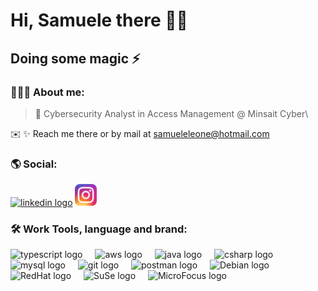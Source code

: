 # Hi, Samuele there 👋🏻
## Doing some magic ⚡️
### 👨🏻‍💻 About me:

> 💼 Cybersecurity Analyst in Access Management @ Minsait Cyber\
 
 ✉️ ✨ Reach me there or by mail at samueleleone@hotmail.com 
 ### 🌎 Social: 
<div align="left">
<a href="https://www.linkedin.com/in/samuelel"><img src="https://camo.githubusercontent.com/b0da060b0237877908206fb134e55edc851e45dfc04e58d90cb97fcf0d14ad96/68747470733a2f2f75706c6f61642e77696b696d656469612e6f72672f77696b6970656469612f636f6d6d6f6e732f632f63612f4c696e6b6564496e5f6c6f676f5f696e697469616c732e706e67" height="35" alt="linkedin logo"  /></a>
<a href="https://www.linkedin.com/in/samuelel](https://www.instagram.com/samueleleone"><img src="https://raw.githubusercontent.com/github/explore/06c46459e7947c8a25f72798af696d66e202ac39/topics/instagram/instagram.png" height="35" alt="instagram logo"  /> </a>
</div>

 ### 🛠 Work Tools, language and brand: 
<div align="left">
  <img src="https://images.icon-icons.com/2699/PNG/512/python_logo_icon_168886.png" height="40" alt="typescript logo"  />
  <img width="12" />
  <img src="https://static-00.iconduck.com/assets.00/node-js-icon-1817x2048-g8tzf91e.png" height="40" alt="aws logo"  />
  <img width="12" />
  <img src="https://upload.wikimedia.org/wikipedia/commons/thumb/9/9a/Visual_Studio_Code_1.35_icon.svg/2048px-Visual_Studio_Code_1.35_icon.svg.png" height="40" alt="java logo"  />
  <img width="12" />
  <img src="https://images.icon-icons.com/2699/PNG/512/oracle_logo_icon_168918.png" height="40" alt="csharp logo"  />
  <img width="12" />
  <img src="https://www.freepnglogos.com/uploads/logo-mysql-png/logo-mysql-development-mysql-logo-code-icon-9.png" height="40" alt="mysql logo"  />
  <img width="12" />
  <img src="https://upload.wikimedia.org/wikipedia/commons/thumb/3/3f/Git_icon.svg/2048px-Git_icon.svg.png" height="40" alt="git logo"  />
  <img width="12" />
  <img src="https://nocodestartup.io/wp-content/uploads/2024/01/postman-nocode.webp" height="40" alt="postman logo"  />
  <img width="12" />
   <img src="https://cdn.iconscout.com/icon/free/png-256/free-debian-logo-icon-download-in-svg-png-gif-file-formats--operating-system-pack-logos-icons-202378.png?f=webp&w=256" height="40" alt="Debian logo"  />
   <img width="12" />
 <img src="https://upload.wikimedia.org/wikipedia/commons/thumb/d/d8/Red_Hat_logo.svg/2560px-Red_Hat_logo.svg.png" height="40" alt="RedHat logo"  />
   <img width="12" />
  <img src="https://cdn0.iconfinder.com/data/icons/flat-round-system/512/opensuse-512.png" height="40" alt="SuSe logo"  />
  <img width="12" />
  <img src="https://static-00.iconduck.com/assets.00/microfocus-icon-512x512-cfo9guk2.png" height="40" alt="MicroFocus logo"  />
</div>

###

 
 



